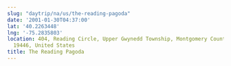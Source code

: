 ```yaml
---
slug: "daytrip/na/us/the-reading-pagoda"
date: '2001-01-30T04:37:00'
lat: '40.2263448'
lng: '-75.2835803'
location: 404, Reading Circle, Upper Gwynedd Township, Montgomery County, Pennsylvania,
  19446, United States
title: The Reading Pagoda
---
```



